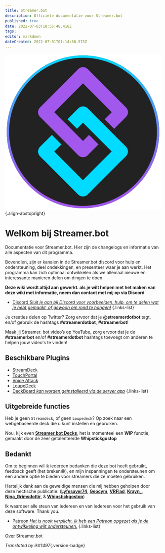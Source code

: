 ```yaml
---
title: Streamer.bot
description: Officiële documentatie voor Streamer.bot
published: true
date: 2022-07-03T18:56:48.418Z
tags: 
editor: markdown
dateCreated: 2022-07-01T01:14:30.573Z
---
```


![streamerbot.png](/logos/streamerbot.png){.align-abstopright}

# Welkom bij Streamer.bot

Documentatie voor Streamer.bot. Hier zijn de changelogs en informatie van alle aspecten van dit programma.

Bovendien, zijn er kanalen in de Streamer.bot discord voor hulp en ondersteuning, deel ondekkingen, en presenteer waar je aan werkt.  Het programma kan zich optimaal ontwikkelen als we allemaal nieuwe en interessante manieren delen om dingen te doen.

**Deze wiki wordt altijd aan gewerkt. als je wilt helpen met het maken van deze wiki met informatie, neem dan contact met mij op via Discord**

* [Discord *Sluit je aan bij Discord voor voorbeelden, hulp, om te delen wat je hebt gemaakt, of gewoon om rond te hangen!*](https://discord.streamer.bot)
{.links-list}

Je creaties delen op Twitter? Zorg ervoor dat je **@streamerdotbot** tagt, en/of gebruik de hashtags **#streamerdotbot**, **#streamerbot**!

Maak jij Streamer. bot video’s op YouTube, zorg ervoor dat je de **#streamerbot** en/of **#streamerdotbot** hashtags toevoegt om anderen te helpen jouw video's te vinden!

## Beschikbare Plugins

* [StreamDeck](https://github.com/nate1280/streamdeck-Streamer.bot)
* [TouchPortal](https://www.christophecvb.com/touch-portal/plugins/streamer-bot)
* [Voice Attack](https://github.com/nate1280/voiceattack-Streamer.bot)
* [LoupeDeck](https://github.com/XeroxDev/Loupedeck-plugin-StreamerBot)
* [DeckBoard *kan worden geïnstalleerd via de server app*](https://github.com/rivafarabi/streamerbot-deckboard)
{.links-list}

## Uitgebreide functies

Heb je geen `Streamdeck`, of geen `Loupedeck`? Op zoek naar een webgebaseerde deck die u kunt instellen en gebruiken.

Nou, kijk even **[Streamer.bot Decks](https://streamer.bot/user/decks)**, het is momenteel een **WIP** functie, gemaakt door de zeer getalenteerde **Whipstickgostop**

## Bedankt

Om te beginnen wil ik iedereen bedanken die deze bot heeft gebruikt, feedback geeft (het breken😁), en mijn inspanningen te ondersteunen om een andere optie te bieden voor streamers die ze moeten gebruiken.

Hartelijk dank aan de geweldige mensen die mij hebben geholpen door deze hectische publicatie: (**[Lyfesaver74](https://twitch.tv/lyfesaver74)**, **[Geocym](https://twitch.tv/geocym)**, **[VRFlad](https://twitch.tv/vrflad)**, **[Krayn_](https://twitch.tv/krayn_)**, **[Njna_Grimsdottir](https://twitch.tv/njna_grimsdottir)**, & **[Whipstickgostop](https://twitch.tv/whipstickgostop)**)

Ik waardeer alle steun van iedereen en van iedereen voor het gebruik van deze software.  Thank you.

* [Patreon *Het is nooit verplicht, ik heb een Patreon opgezet als je de ontwikkeling wilt ondersteunen.*](https://patreon.com/nate1280)
{.links-list}

[Over](/About) Streamer.bot

*Translated by ik#1497*{.version-badge}